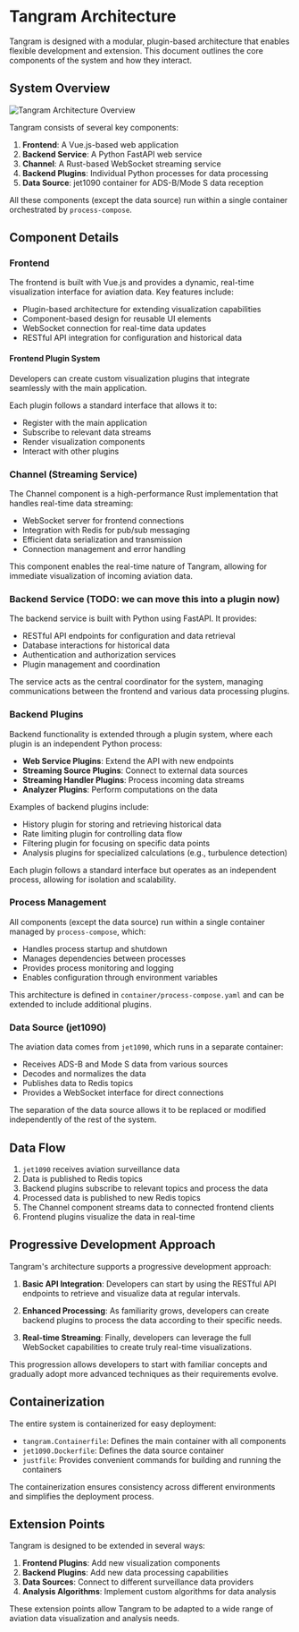 # Tangram Architecture

Tangram is designed with a modular, plugin-based architecture that enables flexible development and extension. This document outlines the core components of the system and how they interact.

## System Overview

![Tangram Architecture Overview](architecture-diagram.png)

Tangram consists of several key components:

1. **Frontend**: A Vue.js-based web application
2. **Backend Service**: A Python FastAPI web service
3. **Channel**: A Rust-based WebSocket streaming service
4. **Backend Plugins**: Individual Python processes for data processing
5. **Data Source**: jet1090 container for ADS-B/Mode S data reception

All these components (except the data source) run within a single container orchestrated by `process-compose`.

## Component Details

### Frontend

The frontend is built with Vue.js and provides a dynamic, real-time visualization interface for aviation data. Key features include:

- Plugin-based architecture for extending visualization capabilities
- Component-based design for reusable UI elements
- WebSocket connection for real-time data updates
- RESTful API integration for configuration and historical data

#### Frontend Plugin System

Developers can create custom visualization plugins that integrate seamlessly with the main application.

Each plugin follows a standard interface that allows it to:
- Register with the main application
- Subscribe to relevant data streams
- Render visualization components
- Interact with other plugins

### Channel (Streaming Service)

The Channel component is a high-performance Rust implementation that handles real-time data streaming:

- WebSocket server for frontend connections
- Integration with Redis for pub/sub messaging
- Efficient data serialization and transmission
- Connection management and error handling

This component enables the real-time nature of Tangram, allowing for immediate visualization of incoming aviation data.

### Backend Service (TODO: we can move this into a plugin now)

The backend service is built with Python using FastAPI. It provides:

- RESTful API endpoints for configuration and data retrieval
- Database interactions for historical data
- Authentication and authorization services
- Plugin management and coordination

The service acts as the central coordinator for the system, managing communications between the frontend and various data processing plugins.

### Backend Plugins

Backend functionality is extended through a plugin system, where each plugin is an independent Python process:

- **Web Service Plugins**: Extend the API with new endpoints
- **Streaming Source Plugins**: Connect to external data sources
- **Streaming Handler Plugins**: Process incoming data streams
- **Analyzer Plugins**: Perform computations on the data

Examples of backend plugins include:
- History plugin for storing and retrieving historical data
- Rate limiting plugin for controlling data flow
- Filtering plugin for focusing on specific data points
- Analysis plugins for specialized calculations (e.g., turbulence detection)

Each plugin follows a standard interface but operates as an independent process, allowing for isolation and scalability.

### Process Management

All components (except the data source) run within a single container managed by `process-compose`, which:
- Handles process startup and shutdown
- Manages dependencies between processes
- Provides process monitoring and logging
- Enables configuration through environment variables

This architecture is defined in `container/process-compose.yaml` and can be extended to include additional plugins.

### Data Source (jet1090)

The aviation data comes from `jet1090`, which runs in a separate container:
- Receives ADS-B and Mode S data from various sources
- Decodes and normalizes the data
- Publishes data to Redis topics
- Provides a WebSocket interface for direct connections

The separation of the data source allows it to be replaced or modified independently of the rest of the system.

## Data Flow

1. `jet1090` receives aviation surveillance data
2. Data is published to Redis topics
3. Backend plugins subscribe to relevant topics and process the data
4. Processed data is published to new Redis topics
5. The Channel component streams data to connected frontend clients
6. Frontend plugins visualize the data in real-time

## Progressive Development Approach

Tangram's architecture supports a progressive development approach:

1. **Basic API Integration**: Developers can start by using the RESTful API endpoints to retrieve and visualize data at regular intervals.

2. **Enhanced Processing**: As familiarity grows, developers can create backend plugins to process the data according to their specific needs.

3. **Real-time Streaming**: Finally, developers can leverage the full WebSocket capabilities to create truly real-time visualizations.

This progression allows developers to start with familiar concepts and gradually adopt more advanced techniques as their requirements evolve.

## Containerization

The entire system is containerized for easy deployment:

- `tangram.Containerfile`: Defines the main container with all components
- `jet1090.Dockerfile`: Defines the data source container
- `justfile`: Provides convenient commands for building and running the containers

The containerization ensures consistency across different environments and simplifies the deployment process.

## Extension Points

Tangram is designed to be extended in several ways:

1. **Frontend Plugins**: Add new visualization components
2. **Backend Plugins**: Add new data processing capabilities
3. **Data Sources**: Connect to different surveillance data providers
4. **Analysis Algorithms**: Implement custom algorithms for data analysis

These extension points allow Tangram to be adapted to a wide range of aviation data visualization and analysis needs.